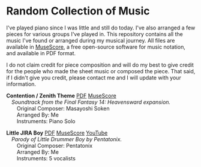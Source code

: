 
# Random Collection of Music

I've played piano since I was little and still do today. I've also arranged a few pieces for various groups I've played in. This repository contains all the music I've found or arranged during my musical journey. All files are available in [MuseScore](https://github.com/musescore/MuseScore), a free open-source software for music notation, and available in PDF format.

I do not claim credit for piece composition and will do my best to give credit for the people who made the sheet music or composed the piece. That said, if I didn't give you credit, please contact me and I will update with your information.

**Contention / Zenith Theme** [PDF]() [MuseScore]() <br>
&emsp;_Soundtrack from the Final Fantasy 14: Heavensward expansion._ <br>
&emsp;&emsp;Original Composer: Masayoshi Soken<br>
&emsp;&emsp;Arranged By: Me<br>
&emsp;&emsp;Instruments: Piano Solo<br>

**Little JIRA Boy** [PDF]() [MuseScore]() [YouTube]()<br>
&emsp;_Parody of Little Drummer Boy by Pentatonix._<br>
&emsp;&emsp;Original Composer: Pentatonix<br>
&emsp;&emsp;Arranged By: Me<br>
&emsp;&emsp;Instruments: 5 vocalists<br>
